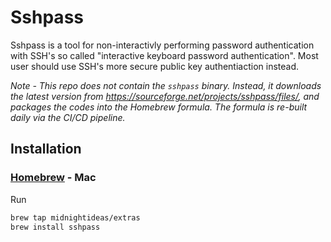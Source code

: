 # Sshpass

Sshpass is a tool for non-interactivly performing password authentication with SSH's so called "interactive keyboard password authentication". Most user should use SSH's more secure public key authentiaction instead.

_Note - This repo does not contain the `sshpass` binary. Instead, it downloads the latest version from https://sourceforge.net/projects/sshpass/files/, and packages the codes into the Homebrew formula. The formula is re-built daily via the CI/CD pipeline._

## Installation

### [Homebrew](https://brew.sh/) - Mac

Run

```bash
brew tap midnightideas/extras
brew install sshpass
```

